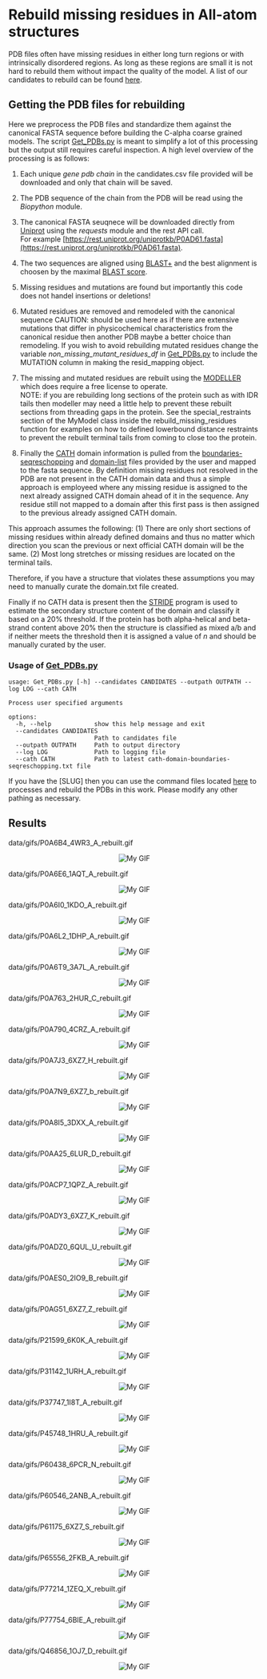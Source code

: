# Rebuild missing residues in All-atom structures
PDB files often have missing residues in either long turn regions or with intrinsically disordered regions. As long as these regions are small it is not hard to rebuild them without impact the quality of the model. 
A list of our candidates to rebuild can be found [here](data/simulation_candidates_ids.csv).  

## Getting the PDB files for rebuilding
Here we preprocess the PDB files and standardize them against the canonical FASTA sequence before building the C-alpha coarse grained models. The script [Get_PDBs.py](src/data/Get_PDBs.py) is meant to simplify a lot of this processing but the output still requires careful inspection. A high level overview of the processing is as follows:  
1. Each unique *gene* *pdb* *chain* in the candidates.csv file provided will be downloaded and only that chain will be saved.  
  
2. The PDB sequence of the chain from the PDB will be read using the *Biopython* module.  
  
3. The canonical FASTA seuqnece will be downloaded directly from [Uniprot](https://www.uniprot.org/) using the *requests* module and the rest API call.   
   For example [https://rest.uniprot.org/uniprotkb/P0AD61.fasta](https://rest.uniprot.org/uniprotkb/P0AD61.fasta).  
     
4. The two sequences are aligned using [BLAST+](https://ftp.ncbi.nlm.nih.gov/blast/executables/blast+/LATEST/) and the best alignment is choosen by the maximal [BLAST score](https://www.nlm.nih.gov/ncbi/workshops/2023-08_BLAST_evol/blast_score.html). 
   
5. Missing residues and mutations are found but importantly this code does not handel insertions or deletions!  
  
6. Mutated residues are removed and remodeled with the canonical sequence 
    CAUTION: should be used here as if there are extensive mutations that differ in physicochemical characteristics from the canonical residue then another PDB maybe a better choice than remodeling. If you wish to avoid rebuilding mutated residues change the variable *non_missing_mutant_residues_df* in [Get_PDBs.py](src/data/Get_PDBs.py) to include the MUTATION column in making the resid_mapping object.   
      
7. The missing and mutated residues are rebuilt using the [MODELLER](https://salilab.org/modeller/download_installation.html) which does require a free license to operate.  
    NOTE: if you are rebuilding long sections of the protein such as with IDR tails then modeller may need a little help to prevent these rebuilt sections from threading gaps in the protein.  See the special_restraints section of the MyModel class inside the rebuild_missing_residues function for examples on how to defined lowerbound distance restraints to prevent the rebuilt terminal tails from coming to close too the protein.  
      
8.  Finally the [CATH](https://www.cathdb.info/) domain information is pulled from the [boundaries-seqreschopping](data/cath-domain-boundaries-seqreschopping.txt) and [domain-list](data/cath-domain-list.txt) files provided by the user and mapped to the fasta sequence. By definition missing residues not resolved in the PDB are not present in the CATH domain data and thus a simple approach is employeed where any missing residue is assigned to the next already assigned CATH domain ahead of it in the sequence. Any residue still not mapped to a domain after this first pass is then assigned to the previous already assigned CATH domain. 

This approach assumes the following: (1) There are only short sections of missing residues within already defined domains and thus no matter which direction you scan the previous or next official CATH domain will be the same. (2) Most long stretches or missing residues are located on the terminal tails. 

Therefore, if you have a structure that violates these assumptions you may need to manually curate the domain.txt file created. 

Finally if no CATH data is present then the [STRIDE](https://webclu.bio.wzw.tum.de/stride/) program is used to estimate the secondary structure content of the domain and classify it based on a 20% threshold. If the protein has both alpha-helical and beta-strand content above 20% then the structure is classified as mixed a/b and if neither meets the threshold then it is assigned a value of *n* and should be manually curated by the user.  



### Usage of [Get_PDBs.py](src/data/Get_PDBs.py)
```
usage: Get_PDBs.py [-h] --candidates CANDIDATES --outpath OUTPATH --log LOG --cath CATH

Process user specified arguments

options:
  -h, --help            show this help message and exit
  --candidates CANDIDATES
                        Path to candidates file
  --outpath OUTPATH     Path to output directory
  --log LOG             Path to logging file
  --cath CATH           Path to latest cath-domain-boundaries-seqreschopping.txt file
```

If you have the [SLUG] then you can use the command files located [here](src/command_files/Get_PDBs.cmd) to processes and rebuild the PDBs in this work. Please modify any other pathing as necessary. 



## Results
  
data/gifs/P0A6B4_4WR3_A_rebuilt.gif
<p align='center'>
  <img src=data/gifs/P0A6B4_4WR3_A_rebuilt.gif alt='My GIF'>
</p>  
  
data/gifs/P0A6E6_1AQT_A_rebuilt.gif
<p align='center'>
  <img src=data/gifs/P0A6E6_1AQT_A_rebuilt.gif alt='My GIF'>
</p>  
  
data/gifs/P0A6I0_1KDO_A_rebuilt.gif
<p align='center'>
  <img src=data/gifs/P0A6I0_1KDO_A_rebuilt.gif alt='My GIF'>
</p>  
  
data/gifs/P0A6L2_1DHP_A_rebuilt.gif
<p align='center'>
  <img src=data/gifs/P0A6L2_1DHP_A_rebuilt.gif alt='My GIF'>
</p>  
  
data/gifs/P0A6T9_3A7L_A_rebuilt.gif
<p align='center'>
  <img src=data/gifs/P0A6T9_3A7L_A_rebuilt.gif alt='My GIF'>
</p>  
  
data/gifs/P0A763_2HUR_C_rebuilt.gif
<p align='center'>
  <img src=data/gifs/P0A763_2HUR_C_rebuilt.gif alt='My GIF'>
</p>  
  
data/gifs/P0A790_4CRZ_A_rebuilt.gif
<p align='center'>
  <img src=data/gifs/P0A790_4CRZ_A_rebuilt.gif alt='My GIF'>
</p>  
  
data/gifs/P0A7J3_6XZ7_H_rebuilt.gif
<p align='center'>
  <img src=data/gifs/P0A7J3_6XZ7_H_rebuilt.gif alt='My GIF'>
</p>  
  
data/gifs/P0A7N9_6XZ7_b_rebuilt.gif
<p align='center'>
  <img src=data/gifs/P0A7N9_6XZ7_b_rebuilt.gif alt='My GIF'>
</p>  
  
data/gifs/P0A8I5_3DXX_A_rebuilt.gif
<p align='center'>
  <img src=data/gifs/P0A8I5_3DXX_A_rebuilt.gif alt='My GIF'>
</p>  
  
data/gifs/P0AA25_6LUR_D_rebuilt.gif
<p align='center'>
  <img src=data/gifs/P0AA25_6LUR_D_rebuilt.gif alt='My GIF'>
</p>  
  
data/gifs/P0ACP7_1QPZ_A_rebuilt.gif
<p align='center'>
  <img src=data/gifs/P0ACP7_1QPZ_A_rebuilt.gif alt='My GIF'>
</p>  
  
data/gifs/P0ADY3_6XZ7_K_rebuilt.gif
<p align='center'>
  <img src=data/gifs/P0ADY3_6XZ7_K_rebuilt.gif alt='My GIF'>
</p>  
  
data/gifs/P0ADZ0_6QUL_U_rebuilt.gif
<p align='center'>
  <img src=data/gifs/P0ADZ0_6QUL_U_rebuilt.gif alt='My GIF'>
</p>  
  
data/gifs/P0AES0_2IO9_B_rebuilt.gif
<p align='center'>
  <img src=data/gifs/P0AES0_2IO9_B_rebuilt.gif alt='My GIF'>
</p>  
  
data/gifs/P0AG51_6XZ7_Z_rebuilt.gif
<p align='center'>
  <img src=data/gifs/P0AG51_6XZ7_Z_rebuilt.gif alt='My GIF'>
</p>  
  
data/gifs/P21599_6K0K_A_rebuilt.gif
<p align='center'>
  <img src=data/gifs/P21599_6K0K_A_rebuilt.gif alt='My GIF'>
</p>  
  
data/gifs/P31142_1URH_A_rebuilt.gif
<p align='center'>
  <img src=data/gifs/P31142_1URH_A_rebuilt.gif alt='My GIF'>
</p>  
  
data/gifs/P37747_1I8T_A_rebuilt.gif
<p align='center'>
  <img src=data/gifs/P37747_1I8T_A_rebuilt.gif alt='My GIF'>
</p>  
  
data/gifs/P45748_1HRU_A_rebuilt.gif
<p align='center'>
  <img src=data/gifs/P45748_1HRU_A_rebuilt.gif alt='My GIF'>
</p>  
  
data/gifs/P60438_6PCR_N_rebuilt.gif
<p align='center'>
  <img src=data/gifs/P60438_6PCR_N_rebuilt.gif alt='My GIF'>
</p>  
  
data/gifs/P60546_2ANB_A_rebuilt.gif
<p align='center'>
  <img src=data/gifs/P60546_2ANB_A_rebuilt.gif alt='My GIF'>
</p>  
  
data/gifs/P61175_6XZ7_S_rebuilt.gif
<p align='center'>
  <img src=data/gifs/P61175_6XZ7_S_rebuilt.gif alt='My GIF'>
</p>  
  
data/gifs/P65556_2FKB_A_rebuilt.gif
<p align='center'>
  <img src=data/gifs/P65556_2FKB_A_rebuilt.gif alt='My GIF'>
</p>  
  
data/gifs/P77214_1ZEQ_X_rebuilt.gif
<p align='center'>
  <img src=data/gifs/P77214_1ZEQ_X_rebuilt.gif alt='My GIF'>
</p>  
  
data/gifs/P77754_6BIE_A_rebuilt.gif
<p align='center'>
  <img src=data/gifs/P77754_6BIE_A_rebuilt.gif alt='My GIF'>
</p>  
  
data/gifs/Q46856_1OJ7_D_rebuilt.gif
<p align='center'>
  <img src=data/gifs/Q46856_1OJ7_D_rebuilt.gif alt='My GIF'>
</p>  
